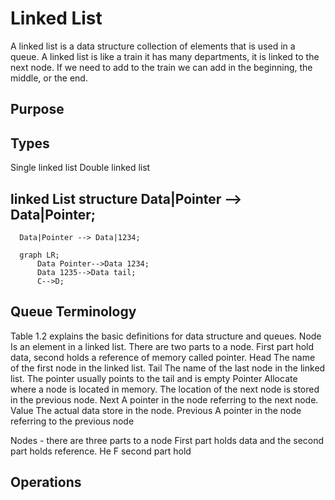 # Linked List

A linked list is a data structure collection of elements that is used in a queue. A linked list is like a train it has many departments, it is linked to the next node. If we need to add to the train we can add in the beginning, the middle, or the end.

## Purpose

## Types

Single linked list
Double linked list

## linked List structure      Data|Pointer --> Data|Pointer;
      Data|Pointer --> Data|1234;

```mermaid
  graph LR;
      Data Pointer-->Data 1234;
      Data 1235-->Data tail;
      C-->D;
```

## Queue Terminology

Table 1.2 explains the basic definitions for data structure and queues.
Node Is an element in a linked list. There are two parts to a node. First part hold data, second holds a reference of memory called pointer.
Head The name of the first node in the linked list.
Tail The name of the last node in the linked list. The pointer usually points to the tail and is empty
Pointer Allocate where a node is located in memory. The location of the next node is stored in the previous node.
Next  A pointer in the node referring to the next node.
Value The actual data store in the node.
Previous A pointer in the node referring to the previous node

Nodes - there are three parts to a node First part holds data and the second part holds reference.
He
F
second part hold

## Operations
